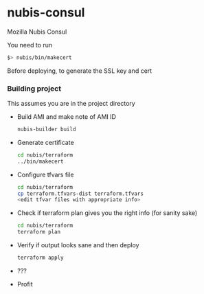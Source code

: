 # nubis-consul

Mozilla Nubis Consul

You need to run

```bash
$> nubis/bin/makecert
```

Before deploying, to generate the SSL key and cert

### Building project
This assumes you are in the project directory

* Build AMI and make note of AMI ID

    ```bash
    nubis-builder build
    ```

* Generate certificate

    ```bash
    cd nubis/terraform
    ../bin/makecert
    ```

* Configure tfvars file

    ```bash
    cd nubis/terraform
    cp terraform.tfvars-dist terraform.tfvars
    <edit tfvar files with appropriate info>
    ```

* Check if terraform plan gives you the right info (for sanity sake)

    ```bash
    cd nubis/terraform
    terraform plan
    ```

* Verify if output looks sane and then deploy

    ```bash
    terraform apply
    ```

* ???
* Profit

